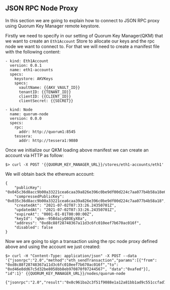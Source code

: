 ## JSON RPC Node Proxy

In this section we are going to explain how to connect to JSON RPC proxy using Quorum Key Manager remote keystore.

Firstly we need to specify in our setting of Quorum Key Manager(QKM) that we want to create an `Eth1Account` Store to allocate our keys
and the rpc node we want to connect to. For that we will need to create a manifest file with the following content:

```
- kind: Eth1Account
  version: 0.0.1
  name: eth1-accounts
  specs:
    keystore: AKVKeys
    specs:
      vaultName: {{AKV_VAULT_ID}}
      tenantID: {{TENANT_ID}}
      clientID: {{CLIENT_ID}}
      clientSecret: {{SECRET}}

- kind: Node
  name: quorum-node
  version: 0.0.0
  specs:
    rpc:
      addr: http://quorum1:8545
    tessera:
      addr: http://tessera1:9080
```

Once we initialize our QKM loading above manifest we can create an account via HTTP as follow:

```
$> curl -X POST '{{QUORUM_KEY_MANAGER_URL}}/stores/eth1-accounts/eth1'
```

We will obtain back the ethereum account:
```
{
    "publicKey": "0x045c36d8acc9b00a33221cea6caa39a826e396c0be9df00d224c7aa077b4b58a18e6fdf79a4e9724f9f61a8cdac691c3fea30309be0f46035e299051e4c95a62b3",
    "compressedPublicKey": "0x035c36d8acc9b00a33221cea6caa39a826e396c0be9df00d224c7aa077b4b58a18",
    "createdAt": "2021-07-02T07:33:26.24350701Z",
    "updatedAt": "2021-07-02T07:33:26.24350701Z",
    "expireAt": "0001-01-01T00:00:00Z",
    "keyId": "qkm--95BdaiyQ8OEyX8a",
    "address": "0xd8c88f28748367a11d3c6fc010eef7b670ac016f",
    "disabled": false
}
```

Now we are going to sign a transaction using the rpc node proxy defined above and using the account we just created:
```
$> curl -H "Content-Type: application/json" -X POST --data '{"jsonrpc":"2.0","method":"eth_sendTransaction","params":[{"from": "0xd8c88f28748367a11d3c6fc010eef7b670ac016f","to": "0xd46e8dd67c5d32be8058bb8eb970870f07244567", "data":"0xafed"}], "id":1}' {{QUORUM_KEY_MANAGER_URL}}/nodes/quorum-node

{"jsonrpc":"2.0","result":"0x8c961ba2c3f51f9088e1a12a81bb1ad9c551ccfad75615f39e4fc95c3bb7086b","error":null,"id":1}
```

